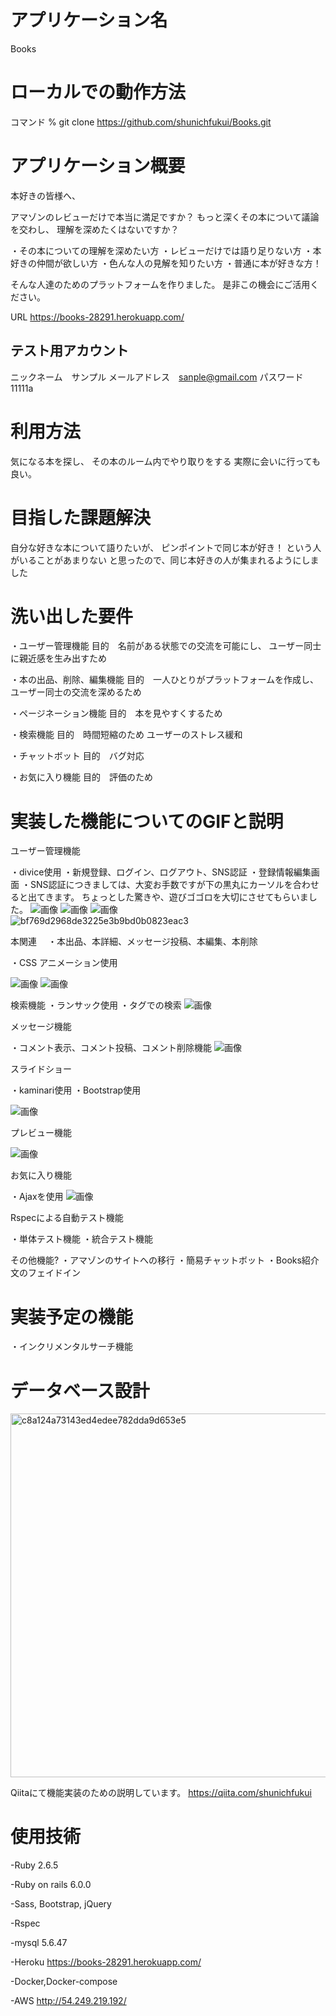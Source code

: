 <h1>アプリケーション名</h1>	

 Books


<h1>ローカルでの動作方法</h1>

コマンド
% git clone https://github.com/shunichfukui/Books.git


<h1>アプリケーション概要</h1>  

本好きの皆様へ、

アマゾンのレビューだけで本当に満足ですか？
もっと深くその本について議論を交わし、
理解を深めたくはないですか？

・その本についての理解を深めたい方
・レビューだけでは語り足りない方
・本好きの仲間が欲しい方
・色んな人の見解を知りたい方
・普通に本が好きな方！

そんな人達のためのプラットフォームを作りました。
是非この機会にご活用ください。


URL https://books-28291.herokuapp.com/



<h2>テスト用アカウント</h2>

ニックネーム　サンプル
メールアドレス　sanple@gmail.com
パスワード 11111a


<h1>利用方法</h1>

気になる本を探し、
その本のルーム内でやり取りをする
実際に会いに行っても良い。


<h1>目指した課題解決</h1>

自分な好きな本について語りたいが、
ピンポイントで同じ本が好き！
という人がいることがあまりない
と思ったので、同じ本好きの人が集まれるようにしました


<h1>洗い出した要件</h1>

・ユーザー管理機能
目的　名前がある状態での交流を可能にし、
ユーザー同士に親近感を生み出すため
<br/>

・本の出品、削除、編集機能
目的　一人ひとりがプラットフォームを作成し、
ユーザー同士の交流を深めるため
<br/>

・ページネーション機能
目的　本を見やすくするため
<br/>

・検索機能
目的　時間短縮のため
ユーザーのストレス緩和
<br/>

・チャットボット
目的　バグ対応
<br/>

・お気に入り機能
目的　評価のため


<h1>実装した機能についてのGIFと説明</h1>
ユーザー管理機能

・divice使用
・新規登録、ログイン、ログアウト、SNS認証
・登録情報編集画面
・SNS認証につきましては、大変お手数ですが下の黒丸にカーソルを合わせると出てきます。
ちょっとした驚きや、遊びゴゴロを大切にさせてもらいました。
![画像](https://gyazo.com/0c80d9681b9fdc1bbf790f451a81fb59)
![画像](https://gyazo.com/ea472f67b52e5d69c57f0166cb3f415e)
![画像](https://gyazo.com/7de4b6ae68784b157766d588752474be)
<br/>
![bf769d2968de3225e3b9bd0b0823eac3](https://user-images.githubusercontent.com/68207981/92682825-4356c900-f36c-11ea-8eef-f947a3e8f299.gif)

本関連　
・本出品、本詳細、メッセージ投稿、本編集、本削除

・CSS アニメーション使用

![画像](https://gyazo.com/bf769d2968de3225e3b9bd0b0823eac3)
![画像](https://gyazo.com/c3d820835ca6f2ac7d4ef475c9a87cdc)
<br/>


検索機能
・ランサック使用
・タグでの検索
![画像](https://gyazo.com/93c65acd627dad94fa4d426f374483dd)
<br/>


メッセージ機能

・コメント表示、コメント投稿、コメント削除機能
![画像](https://gyazo.com/f4c742159727ddc7b48ed36ba45451e3)
<br/>

スライドショー

・kaminari使用
・Bootstrap使用

![画像](https://gyazo.com/b1ee2a16cf9421d6830efdcd535987e6)


プレビュー機能

![画像](https://gyazo.com/6b0e3656e7693b1bb81a5dd2ccbe4617)


お気に入り機能

・Ajaxを使用
![画像](https://gyazo.com/6f337384f5982cb6b4632aa6dd658dc7)


Rspecによる自動テスト機能

・単体テスト機能
・統合テスト機能
<br/>


その他機能?
・アマゾンのサイトへの移行
・簡易チャットボット
・Books紹介文のフェイドイン

<h1>実装予定の機能</h1>

・インクリメンタルサーチ機能



<h1>データベース設計</h1>

<img width="582" alt="c8a124a73143ed4edee782dda9d653e5" src="https://user-images.githubusercontent.com/68207981/92671295-d3871500-f350-11ea-993b-f512d3ade666.png">


<br/>

Qiitaにて機能実装のための説明しています。
https://qiita.com/shunichfukui


<h1>使用技術</h1>
-Ruby  2.6.5

-Ruby on rails 6.0.0

-Sass, Bootstrap, jQuery

-Rspec

-mysql 5.6.47

-Heroku 
https://books-28291.herokuapp.com/

-Docker,Docker-compose

-AWS
http://54.249.219.192/